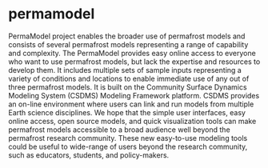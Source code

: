 # permamodel

 PermaModel project enables the broader use of permafrost models and consists of several permafrost models representing a range of capability and complexity. The PermaModel provides easy online access to everyone who want to use permafrost models, but lack the expertise and resources to develop them. It includes multiple sets of sample inputs representing a variety of conditions and locations to enable immediate use of any out of three permafrost models. It is built on the Community Surface Dynamics Modeling System (CSDMS) Modeling Framework platform. CSDMS provides an on-line environment where users can link and run models from multiple Earth science disciplines. We hope that the simple user interfaces, easy online access, open source models, and quick visualization tools can make permafrost models accessible to a broad audience well beyond the permafrost research community. These new easy-to-use modeling tools could be  useful to wide-range of users beyond the research community, such as educators, students, and policy-makers. 
